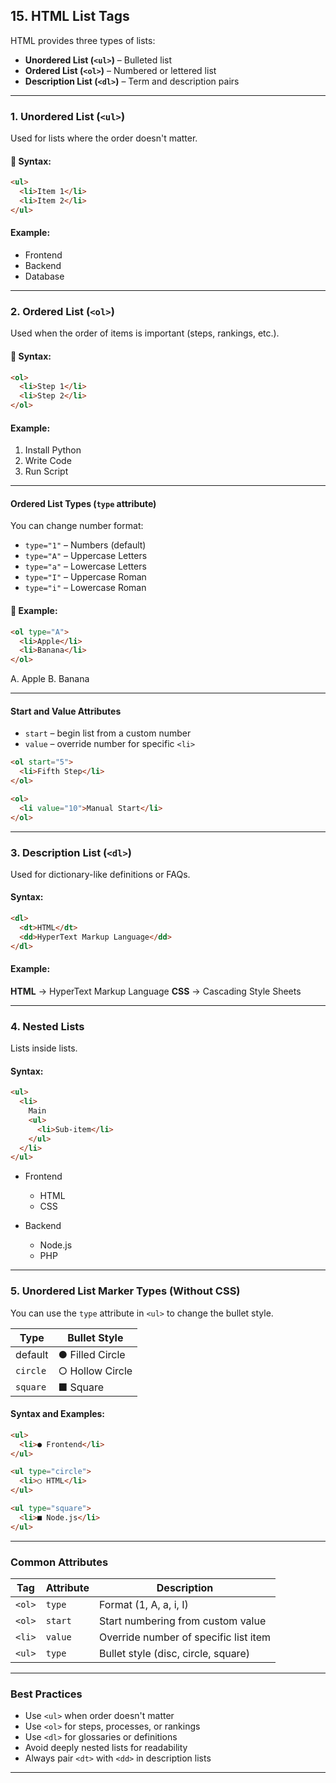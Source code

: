 ## 15. HTML List Tags

HTML provides three types of lists:

- **Unordered List (`<ul>`)** – Bulleted list
- **Ordered List (`<ol>`)** – Numbered or lettered list
- **Description List (`<dl>`)** – Term and description pairs

---

### 1. Unordered List (`<ul>`)

Used for lists where the order doesn't matter.

#### 🔧 Syntax:

```html
<ul>
  <li>Item 1</li>
  <li>Item 2</li>
</ul>
```

#### Example:

- Frontend
- Backend
- Database

---

### 2. Ordered List (`<ol>`)

Used when the order of items is important (steps, rankings, etc.).

#### 🔧 Syntax:

```html
<ol>
  <li>Step 1</li>
  <li>Step 2</li>
</ol>
```

#### Example:

1. Install Python
2. Write Code
3. Run Script

---

#### Ordered List Types (`type` attribute)

You can change number format:

- `type="1"` – Numbers (default)
- `type="A"` – Uppercase Letters
- `type="a"` – Lowercase Letters
- `type="I"` – Uppercase Roman
- `type="i"` – Lowercase Roman

#### 🔧 Example:

```html
<ol type="A">
  <li>Apple</li>
  <li>Banana</li>
</ol>
```

A. Apple
B. Banana

---

#### Start and Value Attributes

- `start` – begin list from a custom number
- `value` – override number for specific `<li>`

```html
<ol start="5">
  <li>Fifth Step</li>
</ol>

<ol>
  <li value="10">Manual Start</li>
</ol>
```

---

### 3. Description List (`<dl>`)

Used for dictionary-like definitions or FAQs.

#### Syntax:

```html
<dl>
  <dt>HTML</dt>
  <dd>HyperText Markup Language</dd>
</dl>
```

#### Example:

**HTML**
→ HyperText Markup Language
**CSS**
→ Cascading Style Sheets

---

### 4. Nested Lists

Lists inside lists.

#### Syntax:

```html
<ul>
  <li>
    Main
    <ul>
      <li>Sub-item</li>
    </ul>
  </li>
</ul>
```

- Frontend

  - HTML
  - CSS

- Backend

  - Node.js
  - PHP

---

### 5. Unordered List Marker Types (Without CSS)

You can use the `type` attribute in `<ul>` to change the bullet style.

| Type     | Bullet Style    |
| -------- | --------------- |
| default  | ● Filled Circle |
| `circle` | ○ Hollow Circle |
| `square` | ■ Square        |

#### Syntax and Examples:

```html
<ul>
  <li>● Frontend</li>
</ul>

<ul type="circle">
  <li>○ HTML</li>
</ul>

<ul type="square">
  <li>■ Node.js</li>
</ul>
```

---

### Common Attributes

| Tag    | Attribute | Description                           |
| ------ | --------- | ------------------------------------- |
| `<ol>` | `type`    | Format (1, A, a, i, I)                |
| `<ol>` | `start`   | Start numbering from custom value     |
| `<li>` | `value`   | Override number of specific list item |
| `<ul>` | `type`    | Bullet style (disc, circle, square)   |

---

### Best Practices

- Use `<ul>` when order doesn't matter
- Use `<ol>` for steps, processes, or rankings
- Use `<dl>` for glossaries or definitions
- Avoid deeply nested lists for readability
- Always pair `<dt>` with `<dd>` in description lists

---
